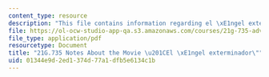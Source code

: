 ```yaml
---
content_type: resource
description: "This file contains information regarding el \xE1ngel exterminador."
file: https://ol-ocw-studio-app-qa.s3.amazonaws.com/courses/21g-735-advanced-topics-in-hispanic-literature-and-film-the-films-of-luis-bunuel-fall-2013/01344e9d2ed1374d77a1dfb5e6134c1b_MIT21G_735F13_study_angel.pdf
file_type: application/pdf
resourcetype: Document
title: "21G.735 Notes About the Movie \u201CEl \xE1ngel exterminador\""
uid: 01344e9d-2ed1-374d-77a1-dfb5e6134c1b
---
```


